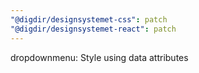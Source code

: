 ```yaml
---
"@digdir/designsystemet-css": patch
"@digdir/designsystemet-react": patch
---
```


dropdownmenu: Style using data attributes
